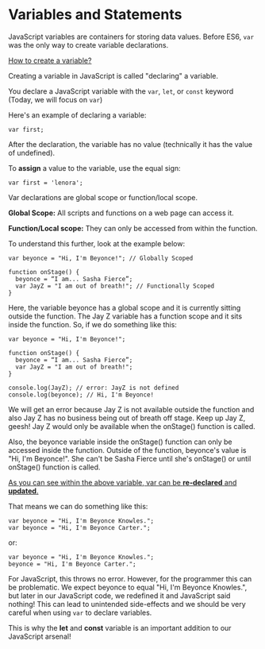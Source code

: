 # Variables and Statements

JavaScript variables are containers for storing data values. Before ES6, `var` was the only way to create variable declarations.

<ins>How to create a variable?</ins>

Creating a variable in JavaScript is called "declaring" a variable.

You declare a JavaScript variable with the `var`, `let`, or `const` keyword (Today, we will focus on `var`)

Here's an example of declaring a variable:

    var first;

After the declaration, the variable has no value (technically it has the value of undefined).

To <strong>assign</strong> a value to the variable, use the equal sign:

    var first = 'lenora';
    
Var declarations are global scope or function/local scope. 

<strong>Global Scope:</strong> All scripts and functions on a web page can access it. 

<strong>Function/Local scope:</strong> They can only be accessed from within the function.


To understand this further, look at the example below:


    var beyonce = "Hi, I'm Beyonce!"; // Globally Scoped
    
    function onStage() {
      beyonce = “I am... Sasha Fierce”;
      var JayZ = "I am out of breath!"; // Functionally Scoped
    }

Here, the variable beyonce has a global scope and it is currently sitting outside the function. The Jay Z variable has a function scope and it sits inside the function. So, if we do something like this:



    var beyonce = "Hi, I'm Beyonce!";
    
    function onStage() {
      beyonce = “I am... Sasha Fierce”;
      var JayZ = "I am out of breath!";
    }
    
    console.log(JayZ); // error: JayZ is not defined
    console.log(beyonce); // Hi, I'm Beyonce!

We will get an error because Jay Z is not available outside the function and also Jay Z has no business being out of breath off stage. Keep up Jay Z, geesh! Jay Z would only be available when the onStage() function is called.

Also, the beyonce variable inside the onStage() function can only be accessed inside the function. Outside of the function, beyonce's value is "Hi, I'm Beyonce!". She can't be Sasha Fierce until she's onStage() or until onStage() function is called.

<ins>As you can see within the above variable, var can be <strong>re-declared</strong> and <strong>updated</strong>.</ins>


That means we can do something like this:


    var beyonce = "Hi, I'm Beyonce Knowles.";
    var beyonce = "Hi, I'm Beyonce Carter.";

or:

    var beyonce = "Hi, I'm Beyonce Knowles.";
    beyonce = "Hi, I'm Beyonce Carter.";

For JavaScript, this throws no error. However, for the programmer this can be problematic. We expect beyonce to equal "Hi, I'm Beyonce Knowles.", but later in our JavaScript code, we redefined it and JavaScript said nothing! This can lead to unintended side-effects and we should be very careful when using `var` to declare variables.


This is why the <strong>let</strong> and <strong>const</strong> variable is an important addition to our JavaScript arsenal!

